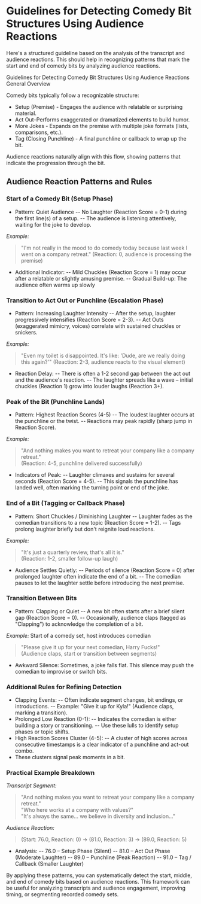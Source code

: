 # Guidelines for Detecting Comedy Bit Structures Using Audience Reactions

Here's a structured guideline based on the analysis of the transcript and audience reactions. This should help in recognizing patterns that mark the start and end of comedy bits by analyzing audience reactions.

Guidelines for Detecting Comedy Bit Structures Using Audience Reactions
General Overview

Comedy bits typically follow a recognizable structure:

- Setup (Premise) - Engages the audience with relatable or surprising material.
- Act Out–Performs exaggerated or dramatized elements to build humor.
- More Jokes - Expands on the premise with multiple joke formats (lists, comparisons, etc.).
- Tag (Closing Punchline) - A final punchline or callback to wrap up the bit.

Audience reactions naturally align with this flow, showing patterns that indicate the progression through the bit.

## Audience Reaction Patterns and Rules

### Start of a Comedy Bit (Setup Phase)
- Pattern: Quiet Audience
-- No Laughter (Reaction Score = 0-1) during the first line(s) of a setup.
-- The audience is listening attentively, waiting for the joke to develop.

*Example:*
> "I'm not really in the mood to do comedy today because last week I went on a company retreat."
> (Reaction: 0, audience is processing the premise)

- Additional Indicator:
-- Mild Chuckles (Reaction Score = 1) may occur after a relatable or slightly amusing premise.
-- Gradual Build-up: The audience often warms up slowly

### Transition to Act Out or Punchline (Escalation Phase)
- Pattern: Increasing Laughter Intensity
-- After the setup, laughter progressively intensifies (Reaction Score = 2-3).
-- Act Outs (exaggerated mimicry, voices) correlate with sustained chuckles or snickers.

*Example:*
> "Even my toilet is disappointed. It's like: 'Dude, are we really doing this again?'"
> (Reaction: 2-3, audience reacts to the visual element)

* Reaction Delay:
-- There is often a 1-2 second gap between the act out and the audience's reaction.
-- The laughter spreads like a wave – initial chuckles (Reaction 1) grow into louder laughs (Reaction 3+).

### Peak of the Bit (Punchline Lands)
- Pattern: Highest Reaction Scores (4-5)
-- The loudest laughter occurs at the punchline or the twist.
-- Reactions may peak rapidly (sharp jump in Reaction Score).

*Example:*
> "And nothing makes you want to retreat your company like a company retreat."  
> (Reaction: 4-5, punchline delivered successfully)

- Indicators of Peak:
-- Laughter climaxes and sustains for several seconds (Reaction Score = 4-5).
-- This signals the punchline has landed well, often marking the turning point or end of the joke.

### End of a Bit (Tagging or Callback Phase)
- Pattern: Short Chuckles / Diminishing Laughter
-- Laughter fades as the comedian transitions to a new topic (Reaction Score = 1-2).
-- Tags prolong laughter briefly but don't reignite loud reactions.

*Example:*
> "It's just a quarterly review, that's all it is."   
> (Reaction: 1-2, smaller follow-up laugh)

- Audience Settles Quietly:
-- Periods of silence (Reaction Score = 0) after prolonged laughter often indicate the end of a bit.
-- The comedian pauses to let the laughter settle before introducing the next premise.

### Transition Between Bits
- Pattern: Clapping or Quiet
-- A new bit often starts after a brief silent gap (Reaction Score = 0).
-- Occasionally, audience claps (tagged as "Clapping") to acknowledge the completion of a bit.

*Example:* Start of a comedy set, host introduces comedian
> "Please give it up for your next comedian, Harry Fucks!"  
> (Audience claps, start or transition between segments)

- Awkward Silence: Sometimes, a joke falls flat. This silence may push the comedian to improvise or switch bits.

### Additional Rules for Refining Detection
- Clapping Events:
-- Often indicate segment changes, bit endings, or introductions.
-- Example: "Give it up for Kyla!" (Audience claps, marking a transition).
- Prolonged Low Reaction (0-1):
-- Indicates the comedian is either building a story or transitioning.
-- Use these lulls to identify setup phases or topic shifts.
- High Reaction Scores Cluster (4-5):
-- A cluster of high scores across consecutive timestamps is a clear indicator of a punchline and act-out combo.
- These clusters signal peak moments in a bit.

### Practical Example Breakdown

*Transcript Segment:*
> "And nothing makes you want to retreat your company like a company retreat."  
> "Who here works at a company with values?"   
> "It's always the same... we believe in diversity and inclusion..."  

*Audience Reaction:*
> (Start: 76.0, Reaction: 0) -> (81.0, Reaction: 3) -> (89.0, Reaction: 5)

- Analysis:
-- 76.0 – Setup Phase (Silent)
-- 81.0 – Act Out Phase (Moderate Laughter)
-- 89.0 – Punchline (Peak Reaction)
-- 91.0 – Tag / Callback (Smaller Laughter)

By applying these patterns, you can systematically detect the start, middle, and end of comedy bits based on audience reactions. This framework can be useful for analyzing transcripts and audience engagement, improving timing, or segmenting recorded comedy sets.